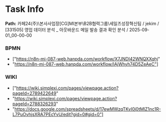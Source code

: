 # Task Info

**Path:** 카페24(주)\본사사업장\[CG]MI본부\B2B협력그룹\세일즈성장혁신팀 / jekim / [331505] 영업 데이터 분석 _ 아웃바운드 메일 발송 결과 확인 분석 / 2025-09-01_00-00-00

### BPMN
- ["https://n8n-mi-087-web.hanpda.com/workflow/X7JNDI42WNQXXqhj"
- "https://n8n-mi-087-web.hanpda.com/workflow/lAjWhyh74D5ZeAeC"]

### WIKI
- ["https://wiki.simplexi.com/pages/viewpage.action?pageId=2789422649"
- "https://wiki.simplexi.com/pages/viewpage.action?pageId=2788326293"
- "https://docs.google.com/spreadsheets/d/17ewMWzqTKvI0j0tMlZ1nc1R-L7PuOvhjsXRA7PEcYvU/edit?gid=0#gid=0"]

